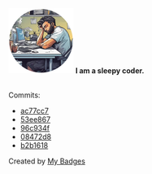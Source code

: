 <img src="https://github.com/my-badges/my-badges/blob/master/src/all-badges/time-of-commit/sleepy-coder.png?raw=true" alt="I am a sleepy coder." title="I am a sleepy coder." width="128">
<strong>I am a sleepy coder.</strong>
<br><br>

Commits:

- <a href="https://github.com/prometheus1987/OSScripts/commit/ac77cc7f75a583146009b039ed9243d96b44fba3">ac77cc7</a>
- <a href="https://github.com/prometheus1987/prometheus1987/commit/53ee867463f448abeab4f22b15c445f267894346">53ee867</a>
- <a href="https://github.com/prometheus1987/prometheus1987/commit/96c934fc0ef203c7aea5d941059d9eb04877a8ef">96c934f</a>
- <a href="https://github.com/prometheus1987/prometheus1987/commit/08472d8144dbfe6429ba63778202370f3497d9d3">08472d8</a>
- <a href="https://github.com/prometheus1987/prometheus1987/commit/b2b161822c3d22df741abafc1455775faa47d272">b2b1618</a>


Created by <a href="https://github.com/my-badges/my-badges">My Badges</a>